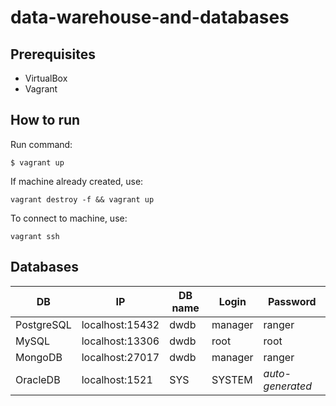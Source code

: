 # data-warehouse-and-databases

## Prerequisites
- VirtualBox
- Vagrant

## How to run
Run command:
```shell
$ vagrant up
```
If machine already created, use:
```shell
vagrant destroy -f && vagrant up  
```
To connect to machine, use:
```shell
vagrant ssh
```

## Databases
| DB | IP | DB name | Login | Password |
| --- | --- | --- | --- | --- | 
| PostgreSQL | localhost:15432 | dwdb | manager | ranger |
| MySQL | localhost:13306 | dwdb | root | root |
| MongoDB | localhost:27017 | dwdb | manager | ranger |
| OracleDB | localhost:1521 | SYS | SYSTEM | _auto-generated_ |
